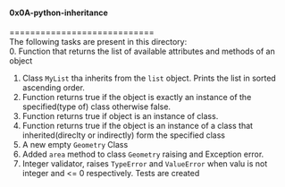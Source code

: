 #### 0x0A-python-inheritance     
============================      
The following tasks are present in this directory:       
0. Function that returns the list of available attributes and methods of an object     
1. Class `MyList` tha inherits from the `list` object. Prints the list in sorted ascending order.      
2. Function returns true if the object is exactly an instance of the specified(type of) class otherwise false.      
3. Function returns true if object is an instance of class.     
4. Function returns true if the object is an instance of a class that inherited(direclty or indirectly) form the specified class     
5. A new empty `Geometry` Class      
6. Added `area` method to class `Geometry` raising and Exception error.     
7. Integer validator, raises `TypeError` and `ValueError` when valu is not integer and <= 0 respectively. Tests are created     
 
